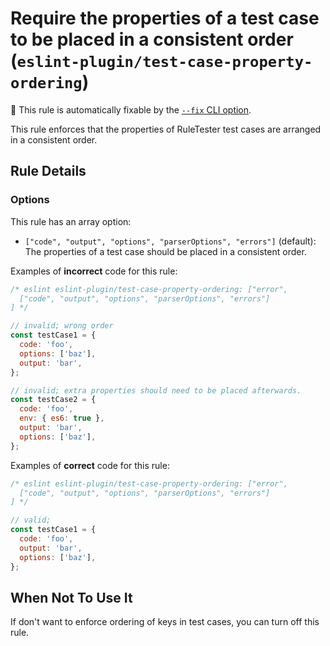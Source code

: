 # Require the properties of a test case to be placed in a consistent order (`eslint-plugin/test-case-property-ordering`)

🔧 This rule is automatically fixable by the [`--fix` CLI option](https://eslint.org/docs/latest/user-guide/command-line-interface#--fix).

<!-- end rule header -->

This rule enforces that the properties of RuleTester test cases are arranged in a consistent order.

## Rule Details

### Options

This rule has an array option:

* `["code", "output", "options", "parserOptions", "errors"]` (default): The properties of a test case should be placed in a consistent order.

Examples of **incorrect** code for this rule:

```js
/* eslint eslint-plugin/test-case-property-ordering: ["error",
  ["code", "output", "options", "parserOptions", "errors"]
] */

// invalid; wrong order
const testCase1 = {
  code: 'foo',
  options: ['baz'],
  output: 'bar',
};

// invalid; extra properties should need to be placed afterwards.
const testCase2 = {
  code: 'foo',
  env: { es6: true },
  output: 'bar',
  options: ['baz'],
};
```

Examples of **correct** code for this rule:

```js
/* eslint eslint-plugin/test-case-property-ordering: ["error",
  ["code", "output", "options", "parserOptions", "errors"]
] */

// valid;
const testCase1 = {
  code: 'foo',
  output: 'bar',
  options: ['baz'],
};
```

## When Not To Use It

If don't want to enforce ordering of keys in test cases, you can turn off this rule.
